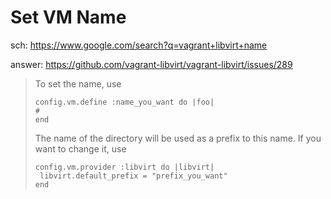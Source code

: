 # Set VM Name
sch: https://www.google.com/search?q=vagrant+libvirt+name

answer: https://github.com/vagrant-libvirt/vagrant-libvirt/issues/289

>To set the name, use
>```
>config.vm.define :name_you_want do |foo|
>#
>end
>```
>The name of the directory will be used as a prefix to this name. If you want to change it, use
>```
>config.vm.provider :libvirt do |libvirt|
>  libvirt.default_prefix = "prefix_you_want"
>end
>```
